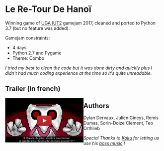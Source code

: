 # Le Re-Tour De Hanoï
Winning game of [UGA IUT2](https://iut2.univ-grenoble-alpes.fr/) gamejam 2017, cleaned and ported to Python 3.7 (but no feature was added).

Gamejam constraints:
* 4 days
* Python 2.7 and Pygame
* Theme: Combo

*I tried my best to clean the code but it was done dirty and quickly plus I didn't had much coding experience at the time so it's quite unreadable.*

## Trailer (in french)
<a href="https://www.youtube.com/watch?v=zqc3GcnmhmA">
<img src="https://github.com/Inspirateur/LeReTourDeHanoi/blob/master/Images/thumbnail.jpg" height="40%" width="50%" align="left">
</a>

## Authors
Dylan Dervaux,
Julien Gineys, 
Remis Dumas,
Sorin-Doize Clement, 
Teo Orthlieb

*Special Thanks to [Koku](https://www.youtube.com/channel/UC2RiTsaZeKw2ta9__M2V4jQ) for letting us use his [boss music](https://www.youtube.com/watch?v=eVtovENP4ZI) !*
